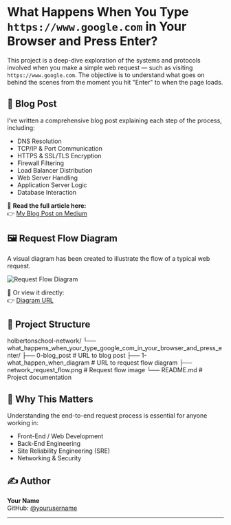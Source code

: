 # What Happens When You Type `https://www.google.com` in Your Browser and Press Enter?

This project is a deep-dive exploration of the systems and protocols involved when you make a simple web request — such as visiting `https://www.google.com`. The objective is to understand what goes on behind the scenes from the moment you hit "Enter" to when the page loads.

## 📌 Blog Post

I’ve written a comprehensive blog post explaining each step of the process, including:

- DNS Resolution
- TCP/IP & Port Communication
- HTTPS & SSL/TLS Encryption
- Firewall Filtering
- Load Balancer Distribution
- Web Server Handling
- Application Server Logic
- Database Interaction

📖 **Read the full article here:**  
👉 [My Blog Post on Medium](https://www.linkedin.com/pulse/what-happens-when-you-type-httpswwwgooglecom-press-enter-jaille-kj9if/)


## 🖼️ Request Flow Diagram

A visual diagram has been created to illustrate the flow of a typical web request.

![Request Flow Diagram](https://imgur.com/a/OSE8xw8)

📎 Or view it directly:  
👉 [Diagram URL](https://www.mermaidchart.com/app/projects/36c2d757-7740-4bcc-9890-3000a794a9ab/diagrams/1a06d2c7-954b-437d-954c-c0bd83c7c244)


## 📂 Project Structure

holbertonschool-network/
└── what_happens_when_your_type_google_com_in_your_browser_and_press_enter/
├── 0-blog_post # URL to blog post
├── 1-what_happen_when_diagram # URL to request flow diagram
├── network_request_flow.png # Request flow image
└── README.md # Project documentation


## 🧠 Why This Matters

Understanding the end-to-end request process is essential for anyone working in:

- Front-End / Web Development
- Back-End Engineering
- Site Reliability Engineering (SRE)
- Networking & Security

## ✍️ Author

**Your Name**  
GitHub: [@yourusername](https://github.com/Issercio)  

---

